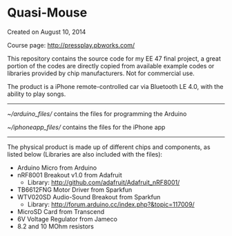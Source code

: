 Quasi-Mouse
===========

Created on August 10, 2014

Course page: http://pressplay.pbworks.com/

This repository contains the source code for my EE 47 final project, a great portion of the codes are directly copied from available example codes or libraries provided by chip manufacturers. Not for commercial use.

The product is a iPhone remote-controlled car via Bluetooth LE 4.0, with the ability to play songs. 

---

*~/arduino_files/*  contains the files for programming the Arduino

*~/iphoneapp_files/*  contains the files for the iPhone app

---

The physical product is made up of different chips and components, as listed below (Libraries are also included with the files):
+ Arduino Micro from Arduino
+ nRF8001 Breakout v1.0 from Adafruit
	- Library: http://github.com/adafruit/Adafruit_nRF8001/
+ TB6612FNG Motor Driver from Sparkfun
+ WTV020SD Audio-Sound Breakout from Sparkfun
	- Library: http://forum.arduino.cc/index.php?&topic=117009/
+ MicroSD Card from Transcend
+ 6V Voltage Regulator from Jameco
+ 8.2 and 10 MOhm resistors